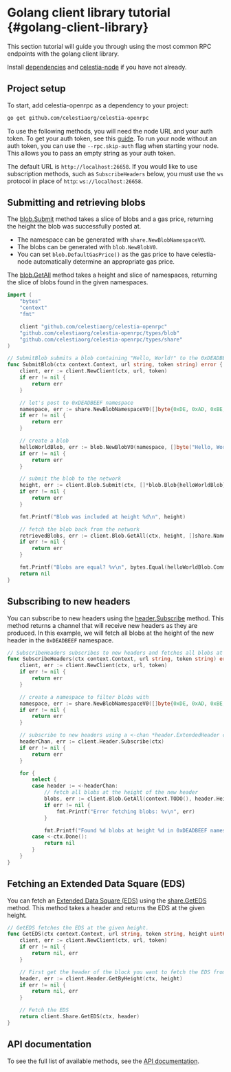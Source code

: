 # Golang client library tutorial {#golang-client-library}

This section tutorial will guide you through using the most common RPC endpoints with the golang client library.

Install [dependencies](../nodes/environment.md) and
[celestia-node](../nodes/celestia-node.md) if you have
not already.

## Project setup

To start, add celestia-openrpc as a dependency to your project:

```bash
go get github.com/celestiaorg/celestia-openrpc
```

To use the following methods, you will need the node URL and your auth token. To get your auth token, see this [guide](./node-tutorial.md#auth-token). To run your node without an auth token, you can use the `--rpc.skip-auth` flag when starting your node. This allows you to pass an empty string as your auth token.

The default URL is `http://localhost:26658`. If you would like to use subscription methods, such as `SubscribeHeaders` below, you must use the `ws` protocol in place of `http`: `ws://localhost:26658`.

## Submitting and retrieving blobs

The [blob.Submit](https://node-rpc-docs.celestia.org/#blob.Submit) method takes a slice of blobs and a gas price, returning the height the blob was successfully posted at.

- The namespace can be generated with `share.NewBlobNamespaceV0`.
- The blobs can be generated with `blob.NewBlobV0`.
- You can set `blob.DefaultGasPrice()` as the gas price to have celestia-node automatically determine an appropriate gas price.

The [blob.GetAll](https://node-rpc-docs.celestia.org/#blob.GetAll) method takes a height and slice of namespaces, returning the slice of blobs found in the given namespaces.

```go
import (
	"bytes"
	"context"
	"fmt"

	client "github.com/celestiaorg/celestia-openrpc"
	"github.com/celestiaorg/celestia-openrpc/types/blob"
	"github.com/celestiaorg/celestia-openrpc/types/share"
)

// SubmitBlob submits a blob containing "Hello, World!" to the 0xDEADBEEF namespace. It uses the default signer on the running node.
func SubmitBlob(ctx context.Context, url string, token string) error {
	client, err := client.NewClient(ctx, url, token)
	if err != nil {
		return err
	}

	// let's post to 0xDEADBEEF namespace
	namespace, err := share.NewBlobNamespaceV0([]byte{0xDE, 0xAD, 0xBE, 0xEF})
	if err != nil {
		return err
	}

	// create a blob
	helloWorldBlob, err := blob.NewBlobV0(namespace, []byte("Hello, World!"))
	if err != nil {
		return err
	}

	// submit the blob to the network
	height, err := client.Blob.Submit(ctx, []*blob.Blob{helloWorldBlob}, blob.DefaultGasPrice())
	if err != nil {
		return err
	}

	fmt.Printf("Blob was included at height %d\n", height)

	// fetch the blob back from the network
	retrievedBlobs, err := client.Blob.GetAll(ctx, height, []share.Namespace{namespace})
	if err != nil {
		return err
	}

	fmt.Printf("Blobs are equal? %v\n", bytes.Equal(helloWorldBlob.Commitment, retrievedBlobs[0].Commitment))
	return nil
}
```

## Subscribing to new headers

<!---
Yet another thing: There is a argument rn that GetAll should return an error if no blobs are found. I do not agree with this argument, as it is not intuitive to the user, as seen in this example. I will try to resolve this before this PR is merged.
--->

You can subscribe to new headers using the [header.Subscribe](https://node-rpc-docs.celestia.org/#header.Subscribe) method. This method returns a channel that will receive new headers as they are produced. In this example, we will fetch all blobs at the height of the new header in the `0xDEADBEEF` namespace.

```go
// SubscribeHeaders subscribes to new headers and fetches all blobs at the height of the new header in the 0xDEADBEEF namespace.
func SubscribeHeaders(ctx context.Context, url string, token string) error {
	client, err := client.NewClient(ctx, url, token)
	if err != nil {
		return err
	}

	// create a namespace to filter blobs with
	namespace, err := share.NewBlobNamespaceV0([]byte{0xDE, 0xAD, 0xBE, 0xEF})
	if err != nil {
		return err
	}

	// subscribe to new headers using a <-chan *header.ExtendedHeader channel
	headerChan, err := client.Header.Subscribe(ctx)
	if err != nil {
		return err
	}

	for {
		select {
		case header := <-headerChan:
			// fetch all blobs at the height of the new header
			blobs, err := client.Blob.GetAll(context.TODO(), header.Height(), []share.Namespace{namespace})
			if err != nil {
				fmt.Printf("Error fetching blobs: %v\n", err)
			}

			fmt.Printf("Found %d blobs at height %d in 0xDEADBEEF namespace\n", len(blobs), header.Height())
		case <-ctx.Done():
			return nil
		}
	}
}
```

## Fetching an Extended Data Square (EDS)

You can fetch an [Extended Data Square (EDS)](https://celestiaorg.github.io/celestia-app/specs/data_structures.html#erasure-coding) using the [share.GetEDS](https://node-rpc-docs.celestia.org/#share.GetEDS) method. This method takes a header and returns the EDS at the given height.

```go
// GetEDS fetches the EDS at the given height.
func GetEDS(ctx context.Context, url string, token string, height uint64) (*rsmt2d.ExtendedDataSquare, error) {
	client, err := client.NewClient(ctx, url, token)
	if err != nil {
		return nil, err
	}

	// First get the header of the block you want to fetch the EDS from
	header, err := client.Header.GetByHeight(ctx, height)
	if err != nil {
		return nil, err
	}

	// Fetch the EDS
	return client.Share.GetEDS(ctx, header)
}
```

## API documentation

To see the full list of available methods, see the [API documentation](https://node-rpc-docs.celestia.org/).
